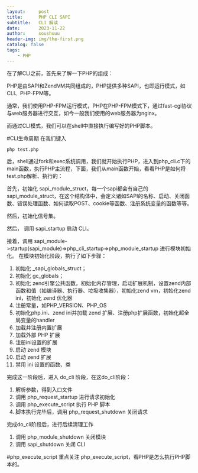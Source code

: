 ```yaml
---
layout:     post
title:      PHP CLI SAPI
subtitle:   CLI 解读
date:       2023-11-22
author:     soushuuu
header-img: img/the-first.png
catalog: false
tags:
    - PHP
---
```



在了解CLI之前，首先来了解一下PHP的组成：

PHP是由SAPI和ZendVM共同组成的，PHP提供多种SAPI，也即运行模式，如CLI、PHP-FPM等。

通常，我们使用PHP-FPM运行模式，PHP在PHP-FPM模式下，通过fast-cgi协议与web服务器进行交互，如今一般我们使用的web服务器为nginx。

而通过CLI模式，我们可以在shell中直接执行编写好的PHP脚本。


#CLI生命周期
在我们键入

```
php test.php
```
后，shell通过fork和exec系统调用，我们就开始执行PHP，进入到php_cli.c下的main函数，执行PHP主流程，下面，我们从main函数开始，看看PHP是如何将test.php解析、执行的：

首先，初始化 sapi_module_struct，每一个sapi都会有自己的 sapi_module_struct，在这个结构体中，会定义诸如SAPI的名称、启动、关闭函数、错误处理函数、如何读取POST、cookie等函数、注册系统变量的函数等等。

然后，初始化信号集。

然后， 调用 sapi_startup 启动 CLI。

接着，调用 sapi_module->startup(sapi_module)=>php_cli_startup=>php_module_startup 进行模块初始化。
在模块初始化阶段，执行了如下步骤：
>>>
1. 初始化 _sapi_globals_struct；
2. 初始化 gc_globals；
3. 初始化 zend引擎公共函数，初始化内存管理，启动扩展机制，设置zend内部函数和值（如编译器、执行器、垃圾收集器），初始化zend vm，初始化zend ini，初始化 zend 优化器
4. 注册常量，如PHP_VERSION、PHP_OS
5. 初始化php.ini、zend ini并加载 zend 扩展、注册php扩展函数，初始化超全局变量的handler
6. 加载并注册内置扩展
7. 加载外部 PHP 扩展
8. 注册ini设置的扩展
9. 启动 zend 模块
10. 启动 zend 扩展
11. 禁用 ini 设置的函数、类
>>>
完成这一阶段后，进入 do_cli 阶段，在这do_cli阶段：
>>>
1. 解析参数，得到入口文件
2. 调用 php_request_startup 进行请求初始化
3. 调用 php_execute_script 执行 PHP 脚本
4. 脚本执行完毕后，调用 php_request_shutdown 关闭请求
>>>
完成do_cli阶段后，进行后续清理工作
>>>
1. 调用 php_module_shutdown 关闭模块
2. 调用 sapi_shutdown 关闭 CLI
>>>

#php_execute_script
重点关注 php_execute_script，看PHP是怎么执行PHP脚本的。

